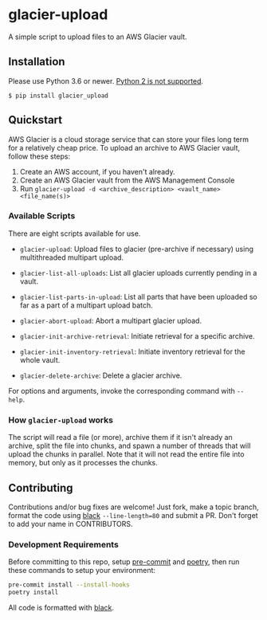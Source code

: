 # glacier-upload

A simple script to upload files to an AWS Glacier vault.

## Installation

Please use Python 3.6 or newer. [Python 2 is not supported](https://pythonclock.org/).

```
$ pip install glacier_upload
```

## Quickstart

AWS Glacier is a cloud storage service that can store your files long term for a relatively cheap price. To upload an archive to AWS Glacier vault, follow these steps:

1. Create an AWS account, if you haven't already.
1. Create an AWS Glacier vault from the AWS Management Console
1. Run `glacier-upload -d <archive_description> <vault_name> <file_name(s)>`

### Available Scripts

There are eight scripts available for use.

- `glacier-upload`: Upload files to glacier (pre-archive if necessary) using multithreaded multipart upload.

- `glacier-list-all-uploads`: List all glacier uploads currently pending in a vault.
- `glacier-list-parts-in-upload`: List all parts that have been uploaded so far as a part of a multipart upload batch.
- `glacier-abort-upload`: Abort a multipart glacier upload.
- `glacier-init-archive-retrieval`: Initiate retrieval for a specific archive.
- `glacier-init-inventory-retrieval`: Initiate inventory retrieval for the whole vault.
- `glacier-delete-archive`: Delete a glacier archive.

For options and arguments, invoke the corresponding command with `--help`.

### How `glacier-upload` works

The script will read a file (or more), archive them if it isn't already an archive, split the file into chunks, and spawn a number of threads that will upload the chunks in parallel. Note that it will not read the entire file into memory, but only as it processes the chunks.

## Contributing

Contributions and/or bug fixes are welcome! Just fork, make a topic branch, format the code using [black](https://github.com/python/black) `--line-length=80` and submit a PR. Don't forget to add your name in CONTRIBUTORS.

### Development Requirements

Before committing to this repo, setup [pre-commit](https://pre-commit.com/) and [poetry](https://poetry.eustace.io/), then run these commands to setup your environment:

```sh
pre-commit install --install-hooks
poetry install
```

All code is formatted with [black](https://github.com/ambv/black).
